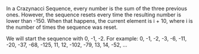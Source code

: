 In a Crazynacci Sequence, every number is the sum of the three previous ones. 
However, the sequence resets every time the resulting number is lower than -150. 
When that happens, the current element is i + 10, where i is the number of times the sequence was reset.

We will start the sequence with 0, -1, -2. 
For example:
0, -1, -2, -3, -6, -11, -20, -37, -68, -125, 11, 12, -102, -79, 13, 14, -52, ...
